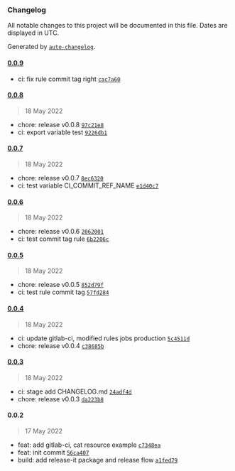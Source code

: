 ### Changelog

All notable changes to this project will be documented in this file. Dates are displayed in UTC.

Generated by [`auto-changelog`](https://github.com/CookPete/auto-changelog).

#### [0.0.9](https://repo.gviet.vn/sigma-livestream/example/compare/0.0.8...0.0.9)

- ci: fix rule commit tag right [`cac7a60`](https://repo.gviet.vn/sigma-livestream/example/commit/cac7a60861e8ed34ff7da23306c46b7fa5d3feb6)

#### [0.0.8](https://repo.gviet.vn/sigma-livestream/example/compare/0.0.7...0.0.8)

> 18 May 2022

- chore: release v0.0.8 [`97c21e8`](https://repo.gviet.vn/sigma-livestream/example/commit/97c21e88779b0725409839b1a72d8a84bbd0bbcc)
- ci: export variable test [`9226db1`](https://repo.gviet.vn/sigma-livestream/example/commit/9226db129d9e1993bf612d221c44939423659186)

#### [0.0.7](https://repo.gviet.vn/sigma-livestream/example/compare/0.0.6...0.0.7)

> 18 May 2022

- chore: release v0.0.7 [`8ec6320`](https://repo.gviet.vn/sigma-livestream/example/commit/8ec6320d34a50e9050d56baf9106924b903e75a8)
- ci: test variable CI_COMMIT_REF_NAME [`e1d40c7`](https://repo.gviet.vn/sigma-livestream/example/commit/e1d40c79a29dd956fe9c4c7e3a276c03b94cbaea)

#### [0.0.6](https://repo.gviet.vn/sigma-livestream/example/compare/0.0.5...0.0.6)

> 18 May 2022

- chore: release v0.0.6 [`2062001`](https://repo.gviet.vn/sigma-livestream/example/commit/20620010ae3d44b58da2ae812feeb697c39ca597)
- ci: test commit tag rule [`6b2206c`](https://repo.gviet.vn/sigma-livestream/example/commit/6b2206cf93acd83aa3f27b6d77d71eb76506bdd2)

#### [0.0.5](https://repo.gviet.vn/sigma-livestream/example/compare/0.0.4...0.0.5)

> 18 May 2022

- chore: release v0.0.5 [`852d79f`](https://repo.gviet.vn/sigma-livestream/example/commit/852d79fe922d19998a5a4e4b8066a52237d28741)
- ci: test rule commit tag [`57fd284`](https://repo.gviet.vn/sigma-livestream/example/commit/57fd2847dd2f9286f022014d56d923bc06bcb0a2)

#### [0.0.4](https://repo.gviet.vn/sigma-livestream/example/compare/0.0.3...0.0.4)

> 18 May 2022

- ci: update gitlab-ci, modified rules jobs production [`5c4511d`](https://repo.gviet.vn/sigma-livestream/example/commit/5c4511d3ac5c1556f32b88817b69973a149bb11c)
- chore: release v0.0.4 [`c38685b`](https://repo.gviet.vn/sigma-livestream/example/commit/c38685b2bf6b16007dc27fb5440c0a1fc02c824c)

#### [0.0.3](https://repo.gviet.vn/sigma-livestream/example/compare/0.0.2...0.0.3)

> 18 May 2022

- ci: stage add CHANGELOG.md [`24adf4d`](https://repo.gviet.vn/sigma-livestream/example/commit/24adf4d298b32ae86f6bece8f7f5d2d6c7502d29)
- chore: release v0.0.3 [`da223b8`](https://repo.gviet.vn/sigma-livestream/example/commit/da223b8b1b1e375ca0da66b927d25c02896ee841)

#### 0.0.2

> 17 May 2022

- feat: add gitlab-ci, cat resource example [`c7348ea`](https://repo.gviet.vn/sigma-livestream/example/commit/c7348ea7b8512cfa83a869a5126634445d36e6f9)
- feat: init commit [`56ca407`](https://repo.gviet.vn/sigma-livestream/example/commit/56ca40741ea40db424f8aaf3af9602ce960eee6f)
- build: add release-it package and release flow [`a1fed79`](https://repo.gviet.vn/sigma-livestream/example/commit/a1fed791d063a2a44bd22815cf0bd7c087e0ce21)
